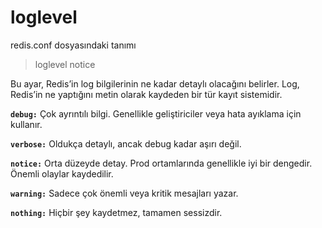 # loglevel

redis.conf dosyasındaki tanımı

> loglevel notice

Bu ayar, Redis’in log bilgilerinin ne kadar detaylı olacağını belirler. Log, Redis’in ne yaptığını metin olarak kaydeden 
bir tür kayıt sistemidir.

**`debug:`** Çok ayrıntılı bilgi. Genellikle geliştiriciler veya hata ayıklama için kullanır.

**`verbose:`** Oldukça detaylı, ancak debug kadar aşırı değil.

**`notice:`** Orta düzeyde detay. Prod ortamlarında genellikle iyi bir dengedir. Önemli olaylar kaydedilir.

**`warning:`** Sadece çok önemli veya kritik mesajları yazar.

**`nothing:`** Hiçbir şey kaydetmez, tamamen sessizdir.


